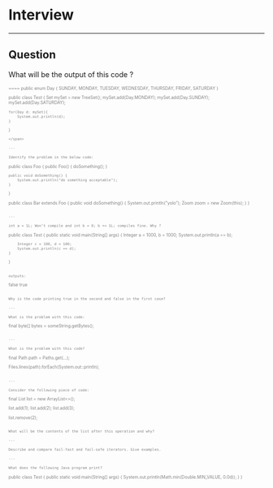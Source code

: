 # Interview

--- 

## Question

What will be the output of this code ?

<span style="font-size:0.6em; color:gray">
~~~~
public enum Day {
	SUNDAY, MONDAY, TUESDAY, WEDNESDAY, THURSDAY, FRIDAY, SATURDAY
}

public class Test {
	Set mySet = new TreeSet();
	mySet.add(Day.MONDAY);
	mySet.add(Day.SUNDAY);
	mySet.add(Day.SATURDAY);

	for(Day d: mySet){
		System.out.println(d);
	}
}
~~~~
</span>

---

Identify the problem in the below code:

~~~~
public class Foo {
    public Foo() {
        doSomething();
    }

    public void doSomething() {
        System.out.println("do something acceptable");
    }
}

public class Bar extends Foo {
    public void doSomething() {
        System.out.println("yolo");
        Zoom zoom = new Zoom(this); 
    }
}
~~~~

---

int a = 1L; Won’t compile and int b = 0; b += 1L; compiles fine. Why ?

~~~~
public class Test
{
    public static void main(String[] args)
    {
        Integer a = 1000, b = 1000;
        System.out.println(a == b);

        Integer c = 100, d = 100;
        System.out.println(c == d);
    }
}
~~~~

outputs:

~~~~
false
true
~~~~

Why is the code printing true in the second and false in the first case?

---

What is the problem with this code:

~~~~
final byte[] bytes = someString.getBytes();
~~~~

---

What is the problem with this code?

~~~~
final Path path = Paths.get(...);

Files.lines(path).forEach(System.out::println);
~~~~

---

Consider the following piece of code:

~~~~
final List<Integer> list = new ArrayList<>();

list.add(1);
list.add(2);
list.add(3);

list.remove(2);
~~~~

What will be the contents of the list after this operation and why?

---

Describe and compare fail-fast and fail-safe iterators. Give examples.

---

What does the following Java program print?

~~~~
public class Test {
    public static void main(String[] args) {
        System.out.println(Math.min(Double.MIN_VALUE, 0.0d));
    }
}
~~~~